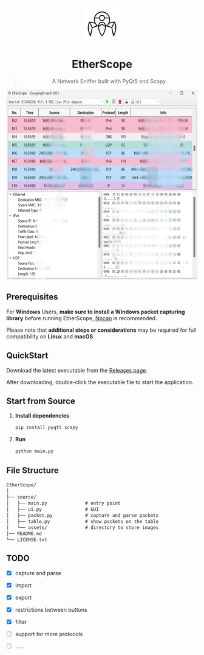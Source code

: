 <p align="center">
  <img src="source/assets/logo.svg" width="100" height="100" style="vertical-align: middle;" />
</p>
<h1 align="center">EtherScope</h1>


> <p align="center">
>  A Network Sniffer built with PyQt5 and Scapy.
> </p>

<p align="center">
	<img src="source/assets/screenshot.jpg" width=650 height=500>
</p>

## Prerequisites

For **Windows** Users, **make sure to install a Windows packet capturing library** before running EtherScope, [Npcap](https://npcap.com/#download) is recommended.

Please note that **additional steps or considerations** may be required for full compatibility on **Linux** and **macOS**.

## QuickStart

Download the latest executable from the [Releases page](https://github.com/wytili/EtherScope/releases).

After downloading, double-click the executable file to start the application.

## Start from Source

1. **Install dependencies**

   ```sh
   pip install pyqt5 scapy
   ```

2. **Run**

   ```sh
   python main.py
   ```

## File Structure

```
EtherScope/
│
├── source/
│   ├── main.py              # entry point
│   ├── ui.py                # GUI
│   ├── packet.py            # capture and parse packets
│   ├── table.py             # show packets on the table 
│   └── assets/              # directory to store images
│── README.md
└── LICENSE.txt              
```

## TODO

- [x] capture and parse
- [x] import
- [x] export
- [x] restrictions between buttons
- [x] filter
- [ ] support for more protocols
- [ ] ......

